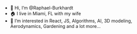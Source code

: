 - 👋 Hi, I’m @Raphael-Burkhardt
- 🏠 I live in Miami, FL with my wife
- 👀 I’m interested in React, JS, Algorithms, AI, 3D modeling, Aerodynamics, Gardening and a lot more...

<!---
Raphael-Burkhardt/Raphael-Burkhardt is a ✨ special ✨ repository because its `README.md` (this file) appears on your GitHub profile.
You can click the Preview link to take a look at your changes.
--->
